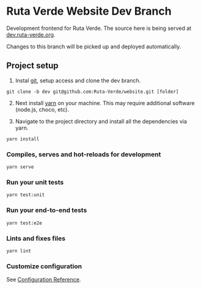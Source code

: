 # Ruta Verde Website Dev Branch
Development frontend for Ruta Verde. The source here is being served at [dev.ruta-verde.org](https://dev.ruta-verde.org). 

Changes to this branch will be picked up and deployed automatically.

## Project setup

1. Instal [git](https://git-scm.com/downloads), setup access and clone the dev branch.

```
git clone -b dev git@github.com:Ruta-Verde/website.git [folder]
```

2. Next install [yarn](https://classic.yarnpkg.com/en/docs/install) on your machine. This may require additional software (node.js, choco, etc).


3. Navigate to the project directory and install all the dependencies via yarn.

```
yarn install
```

### Compiles, serves and hot-reloads for development
```
yarn serve
```

### Run your unit tests
```
yarn test:unit
```

### Run your end-to-end tests
```
yarn test:e2e
```

### Lints and fixes files
```
yarn lint
```

### Customize configuration
See [Configuration Reference](https://cli.vuejs.org/config/).
